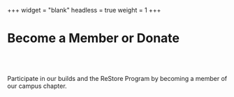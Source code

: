+++
widget = "blank"
headless = true
weight = 1
+++
<html>
<main id="about">
    <div class="row">
      <div class="text-center">
        <h1>
          Become a Member or Donate
        </h1>
      </div>
      <br />
      <br />
      <div class="text-left">
        <p>
          Participate in our builds and the ReStore Program by becoming a member of our campus chapter.</p>
    </div>
  </div>
</main>
</html>

